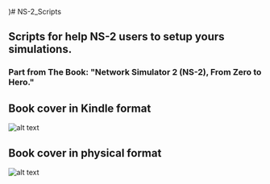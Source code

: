 )# NS-2_Scripts
## Scripts for help NS-2 users to setup yours simulations.
### Part from The Book: "Network Simulator 2 (NS-2), From Zero to Hero."
## Book cover in Kindle format
![alt text](https://github.com/dioxfile/NS-2_Scripts/blob/master/Capa_Kindle.png)
## Book cover in physical format
![alt text](https://github.com/dioxfile/NS-2_Scripts/blob/master/Capa_physical.png)
